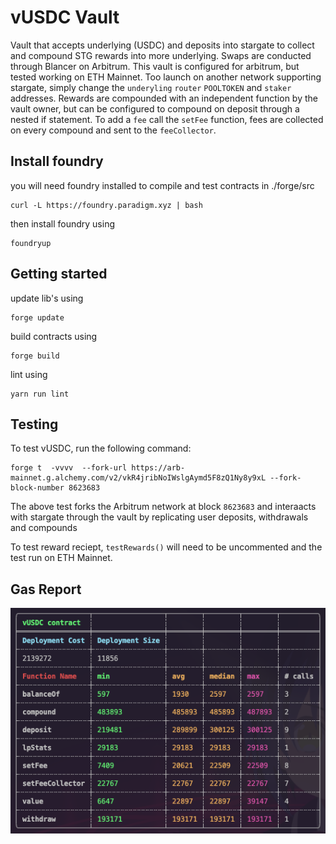 # vUSDC Vault
Vault that accepts underlying (USDC) and deposits into stargate to collect and compound STG rewards into more underlying.
Swaps are conducted through Blancer on Arbitrum. This vault is configured for arbitrum, but tested working on ETH Mainnet. 
Too launch on another network supporting stargate, simply change the `underyling` `router` `POOLTOKEN` and `staker` addresses. 
Rewards are compounded with an independent function by the vault owner, but can be configured to compound on deposit through a nested if statement. 
To add a `fee` call the `setFee` function, fees are collected on every compound and sent to the `feeCollector`. 

## Install foundry
you will need foundry installed to compile and test contracts in ./forge/src
```
curl -L https://foundry.paradigm.xyz | bash
```
then install foundry using 
```
foundryup
```
## Getting started
update lib's using
```
forge update
```
build contracts using
```
forge build
```
lint using 
```
yarn run lint
```
## Testing
To test vUSDC, run the following command:
```
forge t  -vvvv  --fork-url https://arb-mainnet.g.alchemy.com/v2/vkR4jribNoIWslgAymd5F8zQ1Ny8y9xL --fork-block-number 8623683 
```
The above test forks the Arbitrum network at block `8623683` and interaacts with stargate through the vault by replicating user deposits, withdrawals and compounds

To test reward reciept, `testRewards()` will need to be uncommented and the test run on ETH Mainnet. 
## Gas Report
<img src="./gas-report.png"/>
